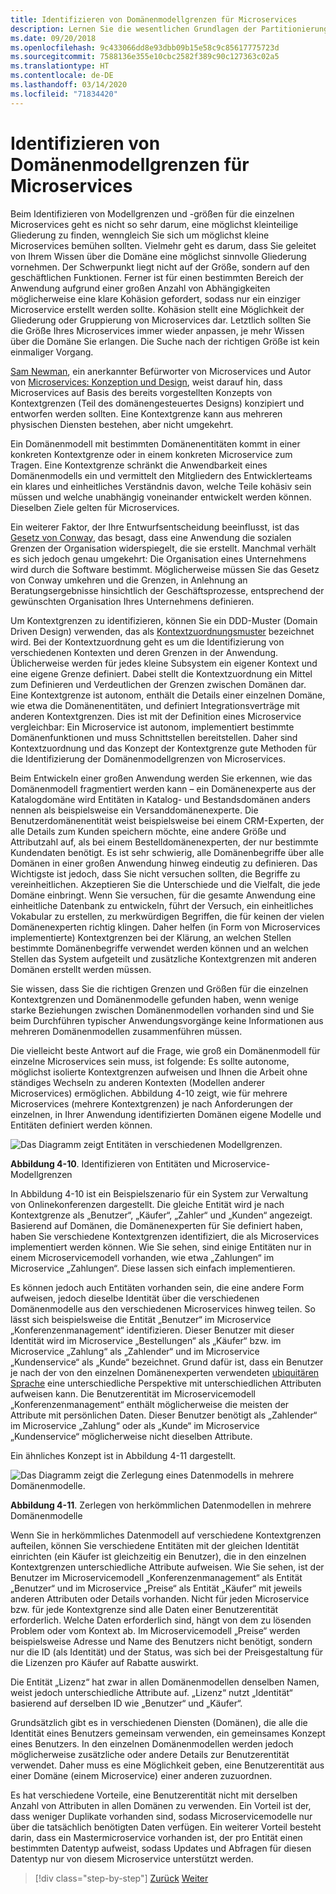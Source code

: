 ```yaml
---
title: Identifizieren von Domänenmodellgrenzen für Microservices
description: Lernen Sie die wesentlichen Grundlagen der Partitionierung einer großen Anwendung in Microservices kennen, um eine stabile Architektur zu erzielen.
ms.date: 09/20/2018
ms.openlocfilehash: 9c433066dd8e93dbb09b15e58c9c85617775723d
ms.sourcegitcommit: 7588136e355e10cbc2582f389c90c127363c02a5
ms.translationtype: HT
ms.contentlocale: de-DE
ms.lasthandoff: 03/14/2020
ms.locfileid: "71834420"
---
```

# <a name="identify-domain-model-boundaries-for-each-microservice"></a>Identifizieren von Domänenmodellgrenzen für Microservices

Beim Identifizieren von Modellgrenzen und -größen für die einzelnen Microservices geht es nicht so sehr darum, eine möglichst kleinteilige Gliederung zu finden, wenngleich Sie sich um möglichst kleine Microservices bemühen sollten. Vielmehr geht es darum, dass Sie geleitet von Ihrem Wissen über die Domäne eine möglichst sinnvolle Gliederung vornehmen. Der Schwerpunkt liegt nicht auf der Größe, sondern auf den geschäftlichen Funktionen. Ferner ist für einen bestimmten Bereich der Anwendung aufgrund einer großen Anzahl von Abhängigkeiten möglicherweise eine klare Kohäsion gefordert, sodass nur ein einziger Microservice erstellt werden sollte. Kohäsion stellt eine Möglichkeit der Gliederung oder Gruppierung von Microservices dar. Letztlich sollten Sie die Größe Ihres Microservices immer wieder anpassen, je mehr Wissen über die Domäne Sie erlangen. Die Suche nach der richtigen Größe ist kein einmaliger Vorgang.

[Sam Newman](https://samnewman.io/), ein anerkannter Befürworter von Microservices und Autor von [Microservices: Konzeption und Design](https://samnewman.io/books/building_microservices/), weist darauf hin, dass Microservices auf Basis des bereits vorgestellten Konzepts von Kontextgrenzen (Teil des domänengesteuertes Designs) konzipiert und entworfen werden sollten. Eine Kontextgrenze kann aus mehreren physischen Diensten bestehen, aber nicht umgekehrt.

Ein Domänenmodell mit bestimmten Domänenentitäten kommt in einer konkreten Kontextgrenze oder in einem konkreten Microservice zum Tragen. Eine Kontextgrenze schränkt die Anwendbarkeit eines Domänenmodells ein und vermittelt den Mitgliedern des Entwicklerteams ein klares und einheitliches Verständnis davon, welche Teile kohäsiv sein müssen und welche unabhängig voneinander entwickelt werden können. Dieselben Ziele gelten für Microservices.

Ein weiterer Faktor, der Ihre Entwurfsentscheidung beeinflusst, ist das [Gesetz von Conway](https://en.wikipedia.org/wiki/Conway%27s_law), das besagt, dass eine Anwendung die sozialen Grenzen der Organisation widerspiegelt, die sie erstellt. Manchmal verhält es sich jedoch genau umgekehrt: Die Organisation eines Unternehmens wird durch die Software bestimmt. Möglicherweise müssen Sie das Gesetz von Conway umkehren und die Grenzen, in Anlehnung an Beratungsergebnisse hinsichtlich der Geschäftsprozesse, entsprechend der gewünschten Organisation Ihres Unternehmens definieren.

Um Kontextgrenzen zu identifizieren, können Sie ein DDD-Muster (Domain Driven Design) verwenden, das als [Kontextzuordnungsmuster](https://www.infoq.com/articles/ddd-contextmapping) bezeichnet wird. Bei der Kontextzuordnung geht es um die Identifizierung von verschiedenen Kontexten und deren Grenzen in der Anwendung. Üblicherweise werden für jedes kleine Subsystem ein eigener Kontext und eine eigene Grenze definiert. Dabei stellt die Kontextzuordnung ein Mittel zum Definieren und Verdeutlichen der Grenzen zwischen Domänen dar. Eine Kontextgrenze ist autonom, enthält die Details einer einzelnen Domäne, wie etwa die Domänenentitäten, und definiert Integrationsverträge mit anderen Kontextgrenzen. Dies ist mit der Definition eines Microservice vergleichbar: Ein Microservice ist autonom, implementiert bestimmte Domänenfunktionen und muss Schnittstellen bereitstellen. Daher sind Kontextzuordnung und das Konzept der Kontextgrenze gute Methoden für die Identifizierung der Domänenmodellgrenzen von Microservices.

Beim Entwickeln einer großen Anwendung werden Sie erkennen, wie das Domänenmodell fragmentiert werden kann – ein Domänenexperte aus der Katalogdomäne wird Entitäten in Katalog- und Bestandsdomänen anders nennen als beispielsweise ein Versanddomänenexperte. Die Benutzerdomänenentität weist beispielsweise bei einem CRM-Experten, der alle Details zum Kunden speichern möchte, eine andere Größe und Attributzahl auf, als bei einem Bestelldomänenexperten, der nur bestimmte Kundendaten benötigt. Es ist sehr schwierig, alle Domänenbegriffe über alle Domänen in einer großen Anwendung hinweg eindeutig zu definieren. Das Wichtigste ist jedoch, dass Sie nicht versuchen sollten, die Begriffe zu vereinheitlichen. Akzeptieren Sie die Unterschiede und die Vielfalt, die jede Domäne einbringt. Wenn Sie versuchen, für die gesamte Anwendung eine einheitliche Datenbank zu entwickeln, führt der Versuch, ein einheitliches Vokabular zu erstellen, zu merkwürdigen Begriffen, die für keinen der vielen Domänenexperten richtig klingen. Daher helfen (in Form von Microservices implementierte) Kontextgrenzen bei der Klärung, an welchen Stellen bestimmte Domänenbegriffe verwendet werden können und an welchen Stellen das System aufgeteilt und zusätzliche Kontextgrenzen mit anderen Domänen erstellt werden müssen.

Sie wissen, dass Sie die richtigen Grenzen und Größen für die einzelnen Kontextgrenzen und Domänenmodelle gefunden haben, wenn wenige starke Beziehungen zwischen Domänenmodellen vorhanden sind und Sie beim Durchführen typischer Anwendungsvorgänge keine Informationen aus mehreren Domänenmodellen zusammenführen müssen.

Die vielleicht beste Antwort auf die Frage, wie groß ein Domänenmodell für einzelne Microservices sein muss, ist folgende: Es sollte autonome, möglichst isolierte Kontextgrenzen aufweisen und Ihnen die Arbeit ohne ständiges Wechseln zu anderen Kontexten (Modellen anderer Microservices) ermöglichen. Abbildung 4-10 zeigt, wie für mehrere Microservices (mehrere Kontextgrenzen) je nach Anforderungen der einzelnen, in Ihrer Anwendung identifizierten Domänen eigene Modelle und Entitäten definiert werden können.

![Das Diagramm zeigt Entitäten in verschiedenen Modellgrenzen.](./media/identify-microservice-domain-model-boundaries/identify-entities-microservice-model-boundries.png)

**Abbildung 4-10**. Identifizieren von Entitäten und Microservice-Modellgrenzen

In Abbildung 4-10 ist ein Beispielszenario für ein System zur Verwaltung von Onlinekonferenzen dargestellt. Die gleiche Entität wird je nach Kontextgrenze als „Benutzer“, „Käufer“, „Zahler“ und „Kunden“ angezeigt. Basierend auf Domänen, die Domänenexperten für Sie definiert haben, haben Sie verschiedene Kontextgrenzen identifiziert, die als Microservices implementiert werden können. Wie Sie sehen, sind einige Entitäten nur in einem Microservicemodell vorhanden, wie etwa „Zahlungen“ im Microservice „Zahlungen“. Diese lassen sich einfach implementieren.

Es können jedoch auch Entitäten vorhanden sein, die eine andere Form aufweisen, jedoch dieselbe Identität über die verschiedenen Domänenmodelle aus den verschiedenen Microservices hinweg teilen. So lässt sich beispielsweise die Entität „Benutzer“ im Microservice „Konferenzenmanagement“ identifizieren. Dieser Benutzer mit dieser Identität wird im Microservice „Bestellungen“ als „Käufer“ bzw. im Microservice „Zahlung“ als „Zahlender“ und im Microservice „Kundenservice“ als „Kunde“ bezeichnet. Grund dafür ist, dass ein Benutzer je nach der von den einzelnen Domänenexperten verwendeten [ubiquitären Sprache](https://martinfowler.com/bliki/UbiquitousLanguage.html) eine unterschiedliche Perspektive mit unterschiedlichen Attributen aufweisen kann. Die Benutzerentität im Microservicemodell „Konferenzenmanagement“ enthält möglicherweise die meisten der Attribute mit persönlichen Daten. Dieser Benutzer benötigt als „Zahlender“ im Microservice „Zahlung“ oder als „Kunde“ im Microservice „Kundenservice“ möglicherweise nicht dieselben Attribute.

Ein ähnliches Konzept ist in Abbildung 4-11 dargestellt.

![Das Diagramm zeigt die Zerlegung eines Datenmodells in mehrere Domänenmodelle.](./media/identify-microservice-domain-model-boundaries/decompose-traditional-data-models.png)

**Abbildung 4-11**. Zerlegen von herkömmlichen Datenmodellen in mehrere Domänenmodelle

Wenn Sie in herkömmliches Datenmodell auf verschiedene Kontextgrenzen aufteilen, können Sie verschiedene Entitäten mit der gleichen Identität einrichten (ein Käufer ist gleichzeitig ein Benutzer), die in den einzelnen Kontextgrenzen unterschiedliche Attribute aufweisen. Wie Sie sehen, ist der Benutzer im Microservicemodell „Konferenzenmanagement“ als Entität „Benutzer“ und im Microservice „Preise“ als Entität „Käufer“ mit jeweils anderen Attributen oder Details vorhanden. Nicht für jeden Microservice bzw. für jede Kontextgrenze sind alle Daten einer Benutzerentität erforderlich. Welche Daten erforderlich sind, hängt von dem zu lösenden Problem oder vom Kontext ab. Im Microservicemodell „Preise“ werden beispielsweise Adresse und Name des Benutzers nicht benötigt, sondern nur die ID (als Identität) und der Status, was sich bei der Preisgestaltung für die Lizenzen pro Käufer auf Rabatte auswirkt.

Die Entität „Lizenz“ hat zwar in allen Domänenmodellen denselben Namen, weist jedoch unterschiedliche Attribute auf. „Lizenz“ nutzt „Identität“ basierend auf derselben ID wie „Benutzer“ und „Käufer“.

Grundsätzlich gibt es in verschiedenen Diensten (Domänen), die alle die Identität eines Benutzers gemeinsam verwenden, ein gemeinsames Konzept eines Benutzers. In den einzelnen Domänenmodellen werden jedoch möglicherweise zusätzliche oder andere Details zur Benutzerentität verwendet. Daher muss es eine Möglichkeit geben, eine Benutzerentität aus einer Domäne (einem Microservice) einer anderen zuzuordnen.

Es hat verschiedene Vorteile, eine Benutzerentität nicht mit derselben Anzahl von Attributen in allen Domänen zu verwenden. Ein Vorteil ist der, dass weniger Duplikate vorhanden sind, sodass Microservicemodelle nur über die tatsächlich benötigten Daten verfügen. Ein weiterer Vorteil besteht darin, dass ein Mastermicroservice vorhanden ist, der pro Entität einen bestimmten Datentyp aufweist, sodass Updates und Abfragen für diesen Datentyp nur von diesem Microservice unterstützt werden.

>[!div class="step-by-step"]
>[Zurück](distributed-data-management.md)
>[Weiter](direct-client-to-microservice-communication-versus-the-api-gateway-pattern.md)
